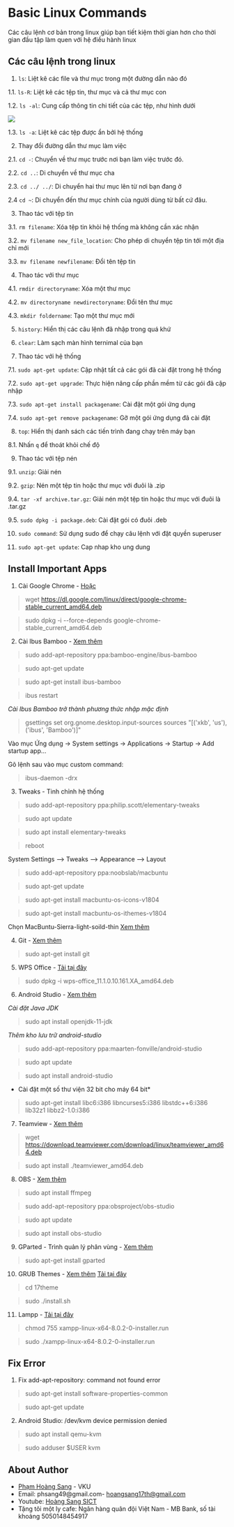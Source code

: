 # Basic Linux Commands
Các câu lệnh cơ bản trong linux giúp bạn tiết kiệm thời gian hơn cho thời gian đầu tập làm quen với hệ điều hành linux

## Các câu lệnh trong linux
1. `ls`: Liệt kê các file và thư mục trong một đường dẫn nào đó

1.1. `ls-R`: Liệt kê các tệp tin, thư mục và cả thư mục con

1.2. `ls -al`: Cung cấp thông tin chi tiết của các tệp, như hình dưới

<img src="https://www.guru99.com/images/ls-al(2).png">

1.3. `ls -a`: Liệt kê các tệp được ẩn bởi hệ thống

2. Thay đổi đường dẫn thư mục làm việc

2.1. `cd -`: Chuyển về thư mục trước nơi bạn làm việc trước đó.

2.2. `cd ..`: Di chuyển về thư mục cha

2.3. `cd ../ ../`: Di chuyển hai thư mục lên từ nơi bạn đang ở

2.4 `cd ~`: Di chuyển đến thư mục chính của người dùng từ bất cứ đâu.

3. Thao tác với tệp tin

3.1. `rm filename`: Xóa tệp tin khỏi hệ thống mà không cần xác nhận

3.2. `mv filename new_file_location`: Cho phép di chuyển tệp tin tới một địa chỉ mới

3.3. `mv filename newfilename`: Đổi tên tệp tin

4. Thao tác với thư mục

4.1. `rmdir directoryname`: Xóa một thư mục

4.2. `mv directoryname newdirectoryname`: Đổi tên thư mục

4.3. `mkdir foldername`: Tạo một thư mục mới

5. `history`: Hiển thị các câu lệnh đã nhập trong quá khứ

6. `clear`: Làm sạch màn hình ternimal của bạn

7. Thao tác với hệ thống

7.1. `sudo apt-get update`: Cập nhật tất cả các gói đã cài đặt trong hệ thống

7.2. `sudo apt-get upgrade`: Thực hiện nâng cấp phần mềm từ các gói đã cập nhập 

7.3. `sudo apt-get install packagename`: Cài đặt một gói ứng dụng

7.4. `sudo apt-get remove packagename`: Gỡ một gói ứng dụng đã cài đặt

8. `top`: Hiển thị danh sách các tiến trình đang chạy trên máy bạn

8.1. Nhấn `q` để thoát khỏi chế độ 

9. Thao tác với tệp nén

9.1. `unzip`: Giải nén

9.2. `gzip`: Nén một tệp tin hoặc thư mục với đuôi là .zip

9.4. `tar -xf archive.tar.gz`: Giải nén một tệp tin hoặc thư mục với đuôi là .tar.gz

9.5. `sudo dpkg -i package.deb`: Cài đặt gói có đuôi .deb

10. `sudo command`: Sử dụng sudo để chạy câu lệnh với đặt quyền superuser

11. `sudo apt-get update`: Cap nhap kho ung dung

## Install Important Apps

1. Cài Google Chrome - [Hoặc](https://itsfoss.com/install-chrome-ubuntu/)
> wget https://dl.google.com/linux/direct/google-chrome-stable_current_amd64.deb

> sudo dpkg -i --force-depends google-chrome-stable_current_amd64.deb

2. Cài Ibus Bamboo - [Xem thêm](https://github.com/BambooEngine/ibus-bamboo)
> sudo add-apt-repository ppa:bamboo-engine/ibus-bamboo

> sudo apt-get update 

> sudo apt-get install ibus-bamboo

> ibus restart

*Cài Ibus Bamboo trở thành phương thức nhập mặc định*

> gsettings set org.gnome.desktop.input-sources sources "[('xkb', 'us'), ('ibus', 'Bamboo')]"

Vào mục Ứng dụng → System settings → Applications → Startup → Add startup app…

Gõ lệnh sau vào mục custom command:

> ibus-daemon -drx

3. Tweaks - Tinh chỉnh hệ thống

> sudo add-apt-repository ppa:philip.scott/elementary-tweaks

> sudo apt update

> sudo apt install elementary-tweaks

> reboot

System Settings --> Tweaks --> Appearance --> Layout

> sudo add-apt-repository ppa:noobslab/macbuntu

> sudo apt-get update

> sudo apt-get install macbuntu-os-icons-v1804

> sudo apt-get install macbuntu-os-ithemes-v1804

Chọn MacBuntu-Sierra-light-soild-thin
[Xem thêm](https://www.noobslab.com/p/themes-icons.html)

4. Git - [Xem thêm](https://git-scm.com/download/linux)
> sudo apt-get install git

5. WPS Office - [Tải tại đây](https://linux.wps.com/) 
> sudo dpkg -i wps-office_11.1.0.10.161.XA_amd64.deb

6. Android Studio - [Xem thêm](https://developer.android.com/studio/install)

*Cài đặt Java JDK*

> sudo apt install openjdk-11-jdk

*Thêm kho lưu trữ android-studio*

> sudo add-apt-repository ppa:maarten-fonville/android-studio

> sudo apt update

> sudo apt install android-studio

* Cài đặt một số thư viện 32 bit cho máy 64 bit*

> sudo apt-get install libc6:i386 libncurses5:i386 libstdc++6:i386 lib32z1 libbz2-1.0:i386

7. Teamview - [Xem thêm](https://community.teamviewer.com/English/kb/articles/45-how-to-install-teamviewer-on-ubuntu)
> wget https://download.teamviewer.com/download/linux/teamviewer_amd64.deb

> sudo apt install ./teamviewer_amd64.deb

8. OBS - [Xem thêm](https://obsproject.com/wiki/install-instructions#linux)
> sudo apt install ffmpeg

> sudo add-apt-repository ppa:obsproject/obs-studio

> sudo apt update 

> sudo apt install obs-studio

9. GParted - Trình quản lý phân vùng - [Xem thêm](https://itsfoss.com/format-usb-drive-sd-card-ubuntu)
> sudo apt-get install gparted

10. GRUB Themes - [Xem thêm](https://www.gnome-look.org/browse/cat/109/order/latest/)
[Tải tại đây](https://drive.google.com/drive/folders/1Eq3jCY2Yi4aQS8ihq7RESG2AHddKrgS8?usp=sharing)

> cd 17theme

> sudo ./install.sh

11. Lampp - [Tải tại đây](https://www.apachefriends.org/xampp-files/8.0.2/xampp-linux-x64-8.0.2-0-installer.run)
> chmod 755 xampp-linux-x64-8.0.2-0-installer.run

> sudo ./xampp-linux-x64-8.0.2-0-installer.run

## Fix Error
1. Fix add-apt-repository: command not found error
> sudo apt-get install software-properties-common

> sudo apt-get update

2. Android Studio: /dev/kvm device permission denied
> sudo apt install qemu-kvm

> sudo adduser $USER kvm

## About Author
* [Phạm Hoàng Sang](https://www.facebook.com/hoangsang17th) - VKU
* Email: phsang49@gmail.com- hoangsang17th@gmail.com
* Youtube: [Hoàng Sang SICT](https://www.youtube.com/channel/UCFovmhE6wmj-6doJKKURaiA)
* Tặng tôi một ly cafe: Ngân hàng quân đội Việt Nam - MB Bank, số tài khoảng 5050148454917
